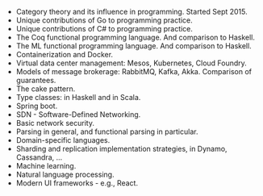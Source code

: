 
* Category theory and its influence in programming. Started Sept 2015. 
* Unique contributions of Go to programming practice.
* Unique contributions of C# to programming practice.
* The Coq functional programming language. And comparison to Haskell.
* The ML functional programming language. And comparison to Haskell.
* Containerization and Docker.
* Virtual data center management: Mesos, Kubernetes, Cloud Foundry.
* Models of message brokerage: RabbitMQ, Kafka, Akka. Comparison of guarantees.
* The cake pattern.
* Type classes: in Haskell and in Scala.
* Spring boot.
* SDN - Software-Defined Networking.
* Basic network security.
* Parsing in general, and functional parsing in particular.
* Domain-specific languages.
* Sharding and replication implementation strategies, in Dynamo, Cassandra, ...
* Machine learning.
* Natural language processing.
* Modern UI frameworks - e.g., React.
